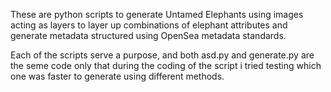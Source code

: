 These are python scripts to generate Untamed Elephants using images acting as layers to layer up combinations of elephant attributes and generate metadata structured using OpenSea metadata standards.

Each of the scripts serve a purpose, and both asd.py and generate.py are the seme code only that during the coding of the script i tried testing which one was faster to generate using different methods.

